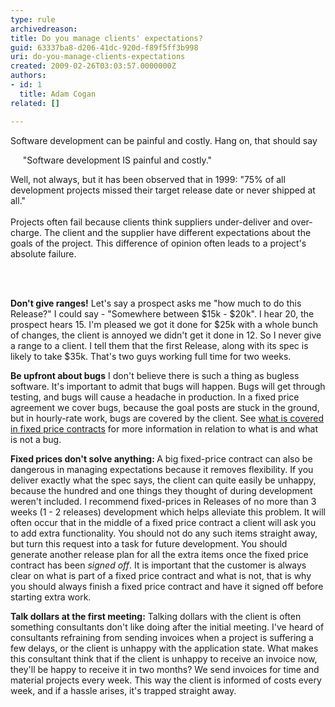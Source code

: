 ```yaml
---
type: rule
archivedreason: 
title: Do you manage clients' expectations?
guid: 63337ba8-d206-41dc-920d-f89f5ff3b998
uri: do-you-manage-clients-expectations
created: 2009-02-26T03:03:57.0000000Z
authors:
- id: 1
  title: Adam Cogan
related: []

---
```




  <p>Software development can be painful and costly. Hang on, that should say</p>
<p>&#160;&#160;&#160; &#160;&quot;Software development IS painful and costly.&quot; </p>
<p>Well, not always, but it has been observed that in 1999&#58; &quot;75% of all development projects missed their target release date or never shipped at all.&quot; <br>
<br>
Projects often fail because clients think suppliers under-deliver and over-charge. The client and the supplier have different expectations about the goals of the project. This difference of opinion often leads to a project's absolute failure. </p>

<br><excerpt class='endintro'></excerpt><br>

  <p>
    <strong>Don't give ranges!</strong> Let's say a prospect asks me &quot;how much to do this Release?&quot; I could say - &quot;Somewhere between $15k - $20k&quot;. I hear 20, the prospect hears 15. I'm pleased we got it done for $25k with a whole bunch of changes, the client is annoyed we didn't get it done in 12. So I never give a range to a client. I tell them that the first Release, along with its spec is likely to take $35k. That's two guys working full time for two weeks. </p>
<p><strong>Be upfront about bugs</strong> I don't believe there is such a thing as bugless software. It's important to admit that bugs will happen. Bugs will get through testing, and bugs will cause a headache in production. In a fixed price agreement we cover bugs, because the goal posts are stuck in the ground, but in hourly-rate work, bugs are covered by the client. See <a href="http&#58;//www.ssw.com.au/ssw/Standards/Forms/ConsultingOrderTermsConditions.aspx">what is covered in fixed price contracts</a> for more information in relation to what is and what is not a bug.</p>
<p><strong>Fixed prices don't solve anything&#58; </strong>A big fixed-price contract can also be dangerous in managing expectations because it removes flexibility. If you deliver exactly what the spec says, the client can quite easily be unhappy, because the hundred and one things they thought of during development weren't included. I recommend fixed-prices in Releases of no more than 3 weeks (1 - 2 releases) development which helps alleviate this problem. It will often occur that in the middle of a fixed price contract a client will ask you to add extra functionality. You should not do any such items straight away, but turn this request into a task for future development. You should generate another release plan for all the extra items once the fixed price contract has been <em>signed off</em>. It is important that the customer is always clear on what is part of a fixed price contract and what is not, that is why you should always finish a fixed price contract and have it signed off before starting extra work. </p>
<p><strong>Talk dollars at the first meeting&#58;</strong> Talking dollars with the client is often something consultants don't like doing after the initial meeting. I've heard of consultants refraining from sending invoices when a project is suffering a few delays, or the client is unhappy with the application state. What makes this consultant think that if the client is unhappy to receive an invoice now, they'll be happy to receive it in two months? We send invoices for time and material projects every week. This way the client is informed of costs every week, and if a hassle arises, it's trapped straight away.</p>



